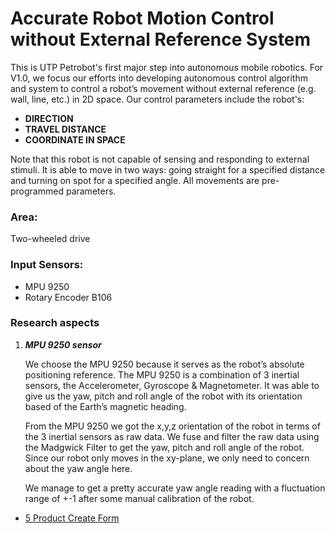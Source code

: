 # Accurate Robot Motion Control without External Reference System 

This is UTP Petrobot's first major step into autonomous mobile robotics. For V1.0, we focus our efforts into developing autonomous
control algorithm and system to control a robot’s movement without external reference (e.g. wall, line, etc.) in 2D space. 
Our control parameters include the robot's:
* **DIRECTION**
* **TRAVEL DISTANCE**
* **COORDINATE IN SPACE**

Note that this robot is not capable of sensing and responding to external stimuli. It is able to move in two ways: going straight for a
specified distance and turning on spot for a specified angle. All movements are pre-programmed parameters. 

### Area:
Two-wheeled drive

### Input Sensors:
* MPU 9250
* Rotary Encoder B106

### Research aspects
1. ***MPU 9250 sensor***
    
    We choose the MPU 9250 because it serves as the robot’s absolute positioning reference. The MPU 9250 is a combination of 3 inertial sensors, the Accelerometer, Gyroscope & Magnetometer. It was able to give us the yaw, pitch and roll angle of the robot with its orientation based of the Earth’s magnetic heading. 
    
    From the MPU 9250 we got the x,y,z orientation of the robot in terms of the 3 inertial sensors as raw data. We fuse and filter the raw data using the Madgwick Filter to get the yaw, pitch and roll angle of the robot. Since our robot only moves in the xy-plane, we only need to concern about the yaw angle here.
    
    We manage to get a pretty accurate yaw angle reading with a fluctuation range of +-1 after some manual calibration of the robot.
    



* [5 Product Create Form](www.google.com)
